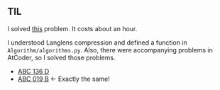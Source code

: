 ## TIL

I solved [this](https://atcoder.jp/contests/abc140/tasks/abc140_d) problem. It costs about an hour.

I understood Langlens compression and defined a function in `Algorithm/algorithms.py`. 
Also, there were accompanying problems in AtCoder, so I solved those problems.

- [ABC 136 D](https://atcoder.jp/contests/abc136/tasks/abc136_d)
- [ABC 019 B](https://atcoder.jp/contests/abc019/tasks/abc019_2) <- Exactly the same!
